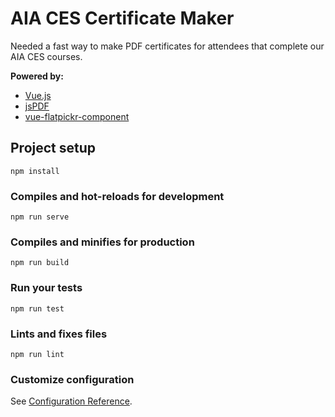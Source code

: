 # AIA CES Certificate Maker

Needed a fast way to make PDF certificates for attendees that complete our AIA CES courses.

**Powered by:**
- [Vue.js](https://vuejs.org/)
- [jsPDF](https://github.com/MrRio/jsPDF)
- [vue-flatpickr-component](https://github.com/ankurk91/vue-flatpickr-component)


## Project setup
```
npm install
```

### Compiles and hot-reloads for development
```
npm run serve
```

### Compiles and minifies for production
```
npm run build
```

### Run your tests
```
npm run test
```

### Lints and fixes files
```
npm run lint
```

### Customize configuration
See [Configuration Reference](https://cli.vuejs.org/config/).

